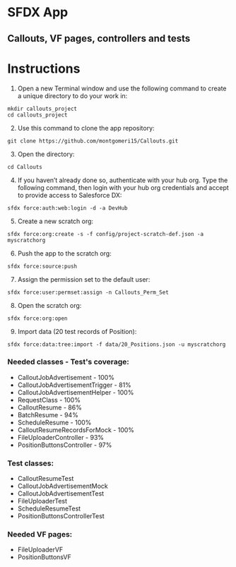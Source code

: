 # SFDX  App
## Callouts, VF pages, controllers and tests
# Instructions
1. Open a new Terminal window and use the following command to create a unique directory to do your work in:
```
mkdir callouts_project
cd callouts_project
```

2. Use this command to clone the app repository:
```
git clone https://github.com/montgomeri15/Callouts.git
```

3. Open the directory:
```
cd Callouts
```

4. If you haven’t already done so, authenticate with your hub org. Type the following command, then login with your hub org credentials and accept to provide access to Salesforce DX:
```
sfdx force:auth:web:login -d -a DevHub
```

5. Create a new scratch org:
```
sfdx force:org:create -s -f config/project-scratch-def.json -a  myscratchorg
```

6. Push the app to the scratch org:
```
sfdx force:source:push
```

7. Assign the permission set to the default user:
```
sfdx force:user:permset:assign -n Callouts_Perm_Set
```

8. Open the scratch org:
```
sfdx force:org:open
```

9. Import data (20 test records of Position):
```
sfdx force:data:tree:import -f data/20_Positions.json -u myscratchorg
```



### Needed classes - Test's coverage:
* CalloutJobAdvertisement - 100%
* CalloutJobAdvertisementTrigger - 81%
* CalloutJobAdvertisementHelper - 100%
* RequestClass - 100%
* CalloutResume - 86%
* BatchResume - 94%
* ScheduleResume - 100%
* CalloutResumeRecordsForMock - 100%
* FileUploaderController - 93%
* PositionButtonsController - 97%


### Test classes:
* CalloutResumeTest
* CalloutJobAdvertisementMock
* CalloutJobAdvertisementTest
* FileUploaderTest
* ScheduleResumeTest
* PositionButtonsControllerTest


### Needed VF pages:
* FileUploaderVF
* PositionButtonsVF